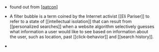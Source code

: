 - found out from [[patcon]]

- A filter bubble is a term coined by the Internet activist [[Eli Pariser]] to refer to a state of [[intellectual isolation]] that can result from [[personalized searches]] when a website algorithm selectively guesses what information a user would like to see based on information about the user, such as location, past [[click-behavior]] and [[search history]].
- 

[//begin]: # "Autogenerated link references for markdown compatibility"
[patcon]: patcon.md "patcon"
[//end]: # "Autogenerated link references"